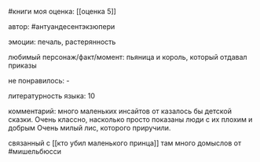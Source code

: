 #книги 
моя оценка: [[оценка 5]]

автор: #антуандесентэкзюпери

эмоции: печаль, растерянность

любимый персонаж/факт/момент: пьяница и король, который отдавал приказы

не понравилось: -

литературность языка: 10

комментарий: много маленьких инсайтов от казалось бы детской сказки. Очень классно, насколько просто показаны люди с их плохим и добрым
Очень милый лис, которого приручили.

связанный с [[кто убил маленького принца]] там много домыслов от #мишельбюсси
